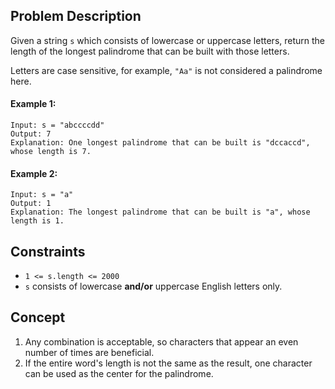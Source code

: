 ## Problem Description

Given a string `s` which consists of lowercase or uppercase letters, return the length of the longest palindrome that can be built with those letters.

Letters are case sensitive, for example, `"Aa"` is not considered a palindrome here.

#### Example 1:
```plaintext
Input: s = "abccccdd"
Output: 7
Explanation: One longest palindrome that can be built is "dccaccd", whose length is 7.
```
#### Example 2:
```plaintext
Input: s = "a"
Output: 1
Explanation: The longest palindrome that can be built is "a", whose length is 1.
```
## Constraints

- `1 <= s.length <= 2000`
- `s` consists of lowercase **and/or** uppercase English letters only.

## Concept
1. Any combination is acceptable, so characters that appear an even number of times are beneficial.
2. If the entire word's length is not the same as the result, one character can be used as the center for the palindrome.
